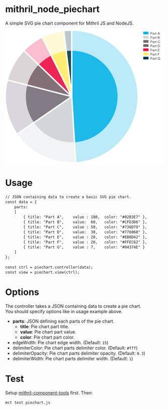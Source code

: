 mithril_node_piechart
=====================
A simple SVG pie chart component for Mithril JS and NodeJS.

![Pie chart screenshot](screenshot.png)

Usage
=====

    // JSON containing data to create a basic SVG pie chart.
    const data = {
        parts:
        [
            { title: "Part A",    value : 180,  color: "#02B3E7" },
            { title: "Part B",    value:  60,   color: "#CFD3D6" },
            { title: "Part C",    value : 50,   color: "#736D79" },
            { title: "Part D",    value:  30,   color: "#776068" },
            { title: "Part E",    value : 20,   color: "#EB0D42" },
            { title: "Part F",    value : 20,   color: "#FFEC62" },
            { title: "Part G",    value : 7,    color: "#04374E" }
        ]
    };

    const ctrl = piechart.controller(data);
    const view = piechart.view(ctrl);

Options
=======

The controller takes a JSON containing data to create a pie chart.<br>
You should specify options like in usage example above.

* **parts**: JSON defining each parts of the pie chart.
    * **title**: Pie chart part title.
    * **value**: Pie chart part value.
    * **color**: Pie chart part color.
* edgeWidth: Pie chart edge width. (Default: `15`)
* delimiterColor: Pie chart parts delimiter color. (Default: `#fff`)
* delimiterOpacity: Pie chart parts delimiter opacity. (Default: `0.3`)
* delimiterWidth: Pie chart parts delimiter width. (Default: `1`)


Test
====
Setup [mithril-component-tools](https://github.com/mithril-components/mitthril-components-tools) first. Then:

    mct test piechart.js
